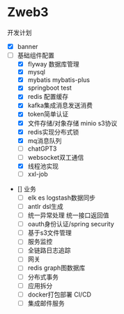 # Zweb3
开发计划

- [x] banner
- [ ] 基础组件配置
    - [x]  flyway 数据库管理
    - [x]  mysql
    - [x]  mybatis mybatis-plus
    - [x]  springboot test
    - [x]  redis 配置缓存
    - [x]  kafka集成消息发送消费
    - [x]  token简单认证
    - [x]  文件存储/对象存储 minio s3协议
    - [x]  redis实现分布式锁
    - [x]  mq消息队列
    - [ ]  chatGPT3
    - [ ]  websocket双工通信
    - [x]  线程池实现
    - [ ]  xxl-job
- [] 业务
    - [ ]  elk es logstash数据同步
    - [ ]  antlr dsl生成
    - [ ]  统一异常处理 统一接口返回值
    - [ ]  oauth身份认证/spring security
    - [ ]  基于s3文件管理
    - [ ]  服务监控
    - [ ]  全链路日志追踪
    - [ ]  网关
    - [ ]  redis graph图数据库
    - [ ]  分布式事务
    - [ ]  应用拆分
    - [ ]  docker打包部署 CI/CD
    - [ ]  集成邮件服务